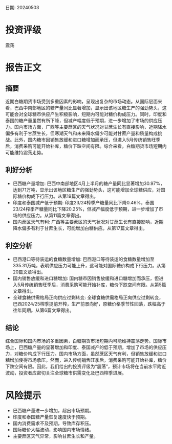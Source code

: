 
日期: 20240503

# 投资评级

震荡

# 报告正文

## 摘要

近期白糖期货市场受到多重因素的影响，呈现出复杂的市场动态。从国际层面来看，巴西中南部地区的糖产量同比显著增加，显示出该地区糖生产的强劲势头，这可能会对全球糖市供应产生积极影响，短期内可能对糖价构成压力。同时，印度和泰国的糖产量虽然有所下降，但减产幅度低于预期，进一步增加了市场的供应压力。国内市场方面，广西等主要蔗区的天气状况对甘蔗生长有直接影响，近期降水偏多有利于甘蔗生长，但寒潮天气和未来降水偏少可能对甘蔗产量和质量构成挑战。此外，国内糖市因销售放缓和进口糖增加而承压，但进入5月传统销售旺季后，消费采购可能开始补库，糖价下跌空间有限。综合来看，白糖期货市场短期内可能维持震荡走势。

## 利好分析

* 巴西糖产量增加: 巴西中南部地区4月上半月的糖产量同比显著增加30.97%，达到71万吨，显示出该地区糖生产的强劲势头，这可能增加全球糖供应，对国际糖价构成下行压力。从第19篇文章得出。
* 印度和泰国减产低于预期: 印度23/24榨季产糖量同比下降0.46%，泰国23/24榨季产糖量同比下降20.25%，但减产幅度低于预期，进一步增加了市场的供应压力。从第11篇文章得出。
* 国内蔗区天气有利: 广西等主要蔗区的天气状况对甘蔗生长有直接影响，近期降水偏多有利于甘蔗生长，可能增加白糖供应。从第17篇文章得出。

## 利空分析

* 巴西港口等待装运的食糖数量增加: 巴西港口等待装运的食糖数量增加至335.31万吨，表明供应压力可能上升，这可能对国际糖价构成下行压力。从第20篇文章得出。
* 国内销售放缓和进口糖增加: 国内糖市因销售放缓和进口糖增加而承压，但进入5月传统销售旺季后，消费采购可能开始补库，糖价下跌空间有限。从第5篇文章得出。
* 全球食糖供需格局正向供应过剩转变: 全球食糖供需格局正向供应过剩转变，巴西2024/25榨季提前开榨，生产前景向好，原糖价格季节性回落，跌幅高于往年同期。从第6篇文章得出。

## 结论

综合国际和国内市场的多重因素，白糖期货市场短期内可能维持震荡走势。国际市场上，巴西糖产量的显著增加和印度、泰国减产的低于预期，增加了市场的供应压力，对糖价构成下行压力。国内市场方面，虽然蔗区天气有利，但销售放缓和进口糖增加使得市场承压。然而，进入传统销售旺季后，消费采购可能开始补库，糖价下跌空间有限。因此，我们给出的投资评级为“震荡”，预计市场将在当前水平附近波动，投资者应密切关注全球糖市供需变化及巴西榨季进展。

# 风险提示

* 巴西糖产量进一步增加，超出市场预期。
* 印度和泰国糖产量恢复速度快于预期。
* 国内消费需求不及预期，导致库存积压。
* 国际糖价大幅波动，影响国内市场情绪。
* 主要蔗区天气异常，影响甘蔗生长和产量。
